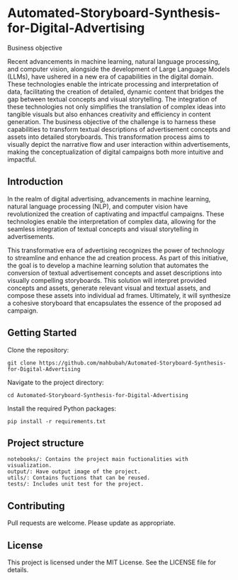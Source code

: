 # Automated-Storyboard-Synthesis-for-Digital-Advertising

Business objective  


Recent advancements in machine learning, natural language processing, and computer vision, alongside the development of Large Language Models (LLMs), have ushered in a new era of capabilities in the digital domain. These technologies enable the intricate processing and interpretation of data, facilitating the creation of detailed, dynamic content that bridges the gap between textual concepts and visual storytelling. The integration of these technologies not only simplifies the translation of complex ideas into tangible visuals but also enhances creativity and efficiency in content generation. The business objective of the challenge is to harness these capabilities to transform textual descriptions of advertisement concepts and assets into detailed storyboards. This transformation process aims to visually depict the narrative flow and user interaction within advertisements, making the conceptualization of digital campaigns both more intuitive and impactful.

## Introduction

In the realm of digital advertising, advancements in machine learning, natural language processing (NLP), and computer vision have revolutionized the creation of captivating and impactful campaigns. These technologies enable the interpretation of complex data, allowing for the seamless integration of textual concepts and visual storytelling in advertisements.

This transformative era of advertising recognizes the power of technology to streamline and enhance the ad creation process. As part of this initiative, the goal is to develop a machine learning solution that automates the conversion of textual advertisement concepts and asset descriptions into visually compelling storyboards. This solution will interpret provided concepts and assets, generate relevant visual and textual assets, and compose these assets into individual ad frames. Ultimately, it will synthesize a cohesive storyboard that encapsulates the essence of the proposed ad campaign.

## Getting Started

Clone the repository:

    git clone https://github.com/mahbubah/Automated-Storyboard-Synthesis-for-Digital-Advertising

Navigate to the project directory:

    cd Automated-Storyboard-Synthesis-for-Digital-Advertising

Install the required Python packages:

    pip install -r requirements.txt


## Project structure

    notebooks/: Contains the project main fuctionalities with visualization.
    output/: Have output image of the project.
    utils/: Contains fuctions that can be reused.
    tests/: Includes unit test for the project.


## Contributing

Pull requests are welcome. Please update as appropriate.


## License

This project is licensed under the MIT License. See the LICENSE file for details.